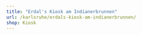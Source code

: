 ```yaml
---
title: "Erdal's Kiosk am Indianerbrunnen"
url: /karlsruhe/erdals-kiosk-am-indianerbrunnen/
shop: Kiosk
---
```

